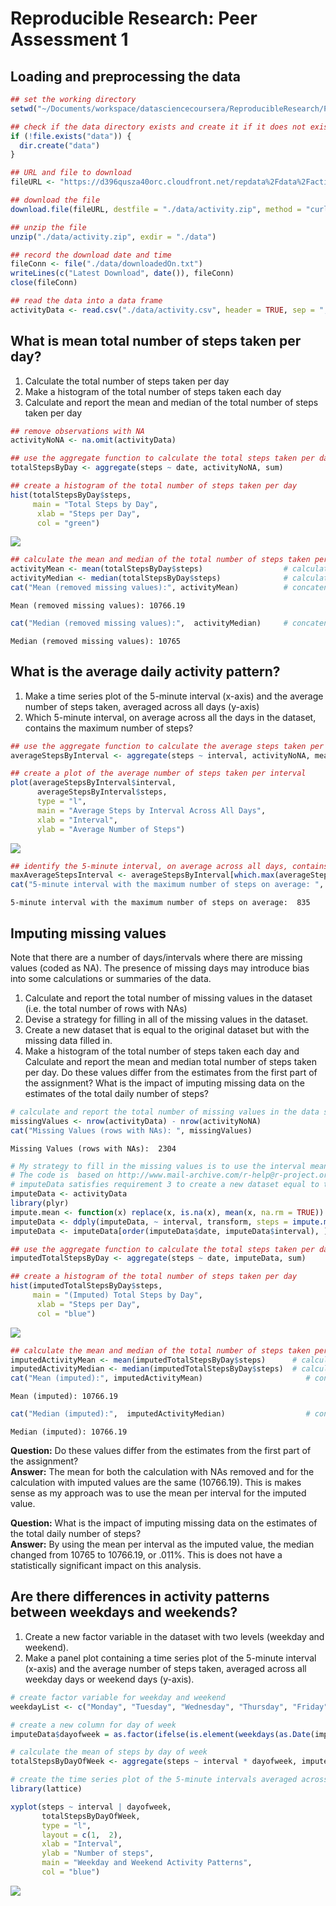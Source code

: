# Reproducible Research: Peer Assessment 1

## Loading and preprocessing the data


```r
## set the working directory
setwd("~/Documents/workspace/datasciencecoursera/ReproducibleResearch/PeerAssessment1/RepData_PeerAssessment1")

## check if the data directory exists and create it if it does not exist
if (!file.exists("data")) {
  dir.create("data")
}

## URL and file to download
fileURL <- "https://d396qusza40orc.cloudfront.net/repdata%2Fdata%2Factivity.zip"  

## download the file
download.file(fileURL, destfile = "./data/activity.zip", method = "curl")         

## unzip the file
unzip("./data/activity.zip", exdir = "./data")                                    

## record the download date and time
fileConn <- file("./data/downloadedOn.txt")
writeLines(c("Latest Download", date()), fileConn)
close(fileConn)

## read the data into a data frame
activityData <- read.csv("./data/activity.csv", header = TRUE, sep = ",") 
```

## What is mean total number of steps taken per day?
1. Calculate the total number of steps taken per day
2. Make a histogram of the total number of steps taken each day
3. Calculate and report the mean and median of the total number of steps taken per day


```r
## remove observations with NA
activityNoNA <- na.omit(activityData)

## use the aggregate function to calculate the total steps taken per day
totalStepsByDay <- aggregate(steps ~ date, activityNoNA, sum)

## create a histogram of the total number of steps taken per day
hist(totalStepsByDay$steps,
     main = "Total Steps by Day",
      xlab = "Steps per Day",
      col = "green")
```

![](PA1_template_files/figure-html/unnamed-chunk-2-1.png) 

```r
## calculate the mean and median of the total number of steps taken per day
activityMean <- mean(totalStepsByDay$steps)                  # calculate the mean
activityMedian <- median(totalStepsByDay$steps)              # calculate the median
cat("Mean (removed missing values):", activityMean)          # concatenate a label with a result for mean
```

```
Mean (removed missing values): 10766.19
```

```r
cat("Median (removed missing values):",  activityMedian)     # concatenate a label with a result for median
```

```
Median (removed missing values): 10765
```


## What is the average daily activity pattern?
1. Make a time series plot of the 5-minute interval (x-axis) and the average number of steps taken, averaged across all days (y-axis)
2. Which 5-minute interval, on average across all the days in the dataset, contains the maximum number of steps?


```r
## use the aggregate function to calculate the average steps taken per interval
averageStepsByInterval <- aggregate(steps ~ interval, activityNoNA, mean)

## create a plot of the average number of steps taken per interval
plot(averageStepsByInterval$interval,
      averageStepsByInterval$steps,
      type = "l",
      main = "Average Steps by Interval Across All Days",
      xlab = "Interval",
      ylab = "Average Number of Steps")
```

![](PA1_template_files/figure-html/unnamed-chunk-3-1.png) 

```r
## identify the 5-minute interval, on average across all days, contains the maximum number of steps
maxAverageStepsInterval <- averageStepsByInterval[which.max(averageStepsByInterval$steps), 1]
cat("5-minute interval with the maximum number of steps on average: ", maxAverageStepsInterval)
```

```
5-minute interval with the maximum number of steps on average:  835
```



## Imputing missing values
Note that there are a number of days/intervals where there are missing values (coded as NA). The presence of missing days may introduce bias into some calculations or summaries of the data.

1. Calculate and report the total number of missing values in the dataset (i.e. the total number of rows with NAs)
2. Devise a strategy for filling in all of the missing values in the dataset. 
3. Create a new dataset that is equal to the original dataset but with the missing data filled in.
4. Make a histogram of the total number of steps taken each day and Calculate and report the mean and median total number of steps taken per day. Do these values differ from the estimates from the first part of the assignment? What is the impact of imputing missing data on the estimates of the total daily number of steps?


```r
# calculate and report the total number of missing values in the data set (the number of rows with NAs)
missingValues <- nrow(activityData) - nrow(activityNoNA)
cat("Missing Values (rows with NAs): ", missingValues)
```

```
Missing Values (rows with NAs):  2304
```

```r
# My strategy to fill in the missing values is to use the interval means. I assumed sleep and wake cycles are relatively consistent over time.
# The code is  based on http://www.mail-archive.com/r-help@r-project.org/msg58289.html
# imputeData satisfies requirement 3 to create a new dataset equal to the original but with the missing data filled in
imputeData <- activityData
library(plyr)
impute.mean <- function(x) replace(x, is.na(x), mean(x, na.rm = TRUE))              # create the function to impute the mean
imputeData <- ddply(imputeData, ~ interval, transform, steps = impute.mean(steps))  # replace the NAs with the imputed mean for that interval across all days
imputeData <- imputeData[order(imputeData$date, imputeData$interval), ] # plyr orders by group so reorder by date and interval

## use the aggregate function to calculate the total steps taken per day
imputedTotalStepsByDay <- aggregate(steps ~ date, imputeData, sum)

## create a histogram of the total number of steps taken per day
hist(imputedTotalStepsByDay$steps,
     main = "(Imputed) Total Steps by Day",
      xlab = "Steps per Day",
      col = "blue")
```

![](PA1_template_files/figure-html/unnamed-chunk-4-1.png) 

```r
## calculate the mean and median of the total number of steps taken per day
imputedActivityMean <- mean(imputedTotalStepsByDay$steps)      # calculate the mean
imputedActivityMedian <- median(imputedTotalStepsByDay$steps)  # calculate the median
cat("Mean (imputed):", imputedActivityMean)                       # concatenate a label with a result for mean
```

```
Mean (imputed): 10766.19
```

```r
cat("Median (imputed):",  imputedActivityMedian)                  # concatenate a label with a result for median
```

```
Median (imputed): 10766.19
```

**Question:** Do these values differ from the estimates from the first part of the assignment?   
**Answer:** The mean for both the calculation with NAs removed and for the calculation with imputed values are the same (10766.19).  This is makes sense as my approach was to use the mean per interval for the imputed value.

**Question:** What is the impact of imputing missing data on the estimates of the total daily number of steps?  
**Answer:** By using the mean per interval as the imputed value, the median changed from 10765 to 10766.19, or .011%.  This is does not have a statistically significant impact on this analysis.

## Are there differences in activity patterns between weekdays and weekends?
1. Create a new factor variable in the dataset with two levels (weekday and weekend).
2. Make a panel plot containing a time series plot of the 5-minute interval (x-axis) and the average number of steps taken, averaged across all weekday days or weekend days (y-axis).


```r
# create factor variable for weekday and weekend
weekdayList <- c("Monday", "Tuesday", "Wednesday", "Thursday", "Friday")

# create a new column for day of week
imputeData$dayofweek = as.factor(ifelse(is.element(weekdays(as.Date(imputeData$date)), weekdayList), "weekday", "weekend"))

# calculate the mean of steps by day of week
totalStepsByDayOfWeek <- aggregate(steps ~ interval * dayofweek, imputeData, mean)

# create the time series plot of the 5-minute intervals averaged across all weekday days and weekend days
library(lattice)

xyplot(steps ~ interval | dayofweek,
       totalStepsByDayOfWeek,
       type = "l",
       layout = c(1,  2),
       xlab = "Interval",
       ylab = "Number of steps",
       main = "Weekday and Weekend Activity Patterns", 
       col = "blue")
```

![](PA1_template_files/figure-html/unnamed-chunk-5-1.png) 
